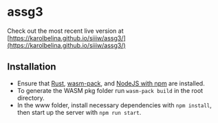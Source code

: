 # assg3

Check out the most recent live version at [https://karolbelina.github.io/siiiw/assg3/](https://karolbelina.github.io/siiiw/assg3/)

## Installation

- Ensure that [Rust](https://www.rust-lang.org/tools/install), [wasm-pack](https://rustwasm.github.io/wasm-pack/installer/), and [NodeJS with npm](https://www.npmjs.com/get-npm) are installed.
- To generate the WASM pkg folder run `wasm-pack build` in the root directory.
- In the www folder, install necessary dependencies with `npm install`, then start up the server with `npm run start`. 
